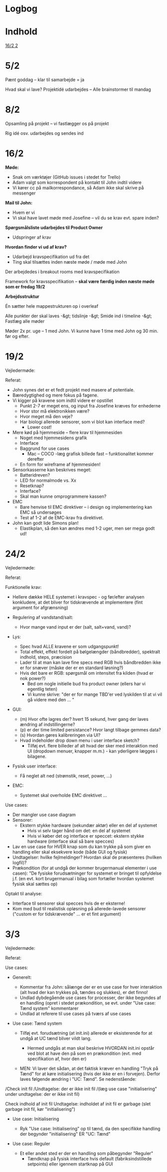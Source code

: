# Logbog

# Indhold

[16/2 2](#_Toc64376677)

# 5/2

Pænt goddag – klar til samarbejde = ja

Hvad skal vi lave? Projektidé udarbejdes – Alle brainstormer til mandag

# 8/2

Opsamling på projekt – vi fastlægger os på projekt

Rig idé osv. udarbejdes og sendes ind

# 16/2

**Møde:**

- Snak om værktøjer (GitHub issues i stedet for Trello)
- Adam valgt som korrespondent på kontakt til John indtil videre
- Vi kører cc på mailkorrespondance, så Adam ikke skal skrive på messenger

**Mail til John:**

- Hvem er vi
- Vi skal have lavet møde med Josefine – vil du se krav evt. spare inden?

**Spørgsmålsliste udarbejdes til Product Owner**

- Udspringer af krav

**Hvordan finder vi ud af krav?**

- Udarbejd kravspecifikation ud fra det
- Ting skal tilsættes inden næste møde / møde med John

Der arbejdedes i breakout rooms med kravspecifikation

Framework for kravsspecifikation – **skal være færdig inden næste møde som er fredag 19/2**

**Arbejdsstruktur**

Én sætter hele mappestrukturen op i overleaf

Alle punkter der skal laves -\&gt; tidslinje -\&gt; Smide ind i timeline -\&gt; Fastlæg alle møder

Møder 2x pr. uge – 1 med John. Vi kunne have 1 time med John og 30 min. før og efter.

# 19/2

Vejledermøde:

Referat:

- John synes det er et fedt projekt med masere af potentiale.
- Bæredygtighed og mere fokus på fagene.
- Vi kigger på kravene som indtil videre er opstillet
  - Punkt 2-7 er meget ens, og input fra Josefine kræves for enhederne
  - Hvor stor må elektronikken være?
  - Hvor meget må den veje?
  - Har biologi allerede sensorer, som vi blot kan interface med?
    - Lower cost!
- Mere kød på hjemmeside – flere krav til hjemmesiden
  - Noget med hjemmesidens grafik
  - Interface
  - Baggrund for use cases
    - Mac – COCO -læg grafisk billede fast – funktionalitet kommer derefter
  - En form for wireframe af hjemmesiden!
- Sensorkasserne kan beskrives meget:
  - Batteridreven?
  - LED for normalmode vs. Xx
  - Resetknap?
  - Interface?
  - Skal man kunne omprogrammere kassen?
- EMC
  - Bare henvise til EMC direktiver – i design og implementering kan EMC så undersøges
  - Test af 1-2 af de EMC-krav fra direktivet.
- John kan godt lide Simons plan!
  - Elastikplan, så den kan ændres med 1-2 uger, men ser mega godt ud!

# 24/2

Vejledermøde:

Referat:

Funktionelle krav:
- Hellere dække HELE systemet i kravspec - og før/efter analysen konkludere, at det bliver for tidskrævende at implementere (fint argument for afgrænsning)

- Regulering af vandstand/salt:
  - Hvor mange vand input er der (salt, salt+vand, vand)?

- Lys:
  - Spec hvad ALLE kravene er som udgangspunkt!
  - Total effekt, effekt fordelt på bølgelængder (båndbredder), spektralt indhold, steps, præcision
  - Lader til at man kan lave fine specs med RGB hvis båndbredden ikke er for snæver (måske der er en standard løsning?)
  - Hvis det bare er RGB: spørgsmål om intensitet fra kilden (hvad er nok power?)
    - Bed om nogle initielle bud fra product owner (ellers har vi egentlig teten)
    - Vi kunne skrive: "der er for mange TBD'er ved lyskilden til at vi vil gå videre med den ... "
    
- GUI:
  - (m) Hvor ofte lagres der? hvert 15 sekund, hver gang der laves ændring af indstillingerne?
  - (p) er der time limited persistance? Hvor langt tilbage gemmes data?
  - (s) Hvordan gøres kalibreringen via UI?
  - Hvad indeholder drop down menu i user interface sketch?
    - Tilføj evt. flere billeder af alt hvad der sker med interaktion med UI (dropdown menuer, knapper m.m.) - kan yderligere lægges i bilagene. 

- Fysisk user interface:
  - Få neglet alt ned (strømstik, reset, power, ...)
 
- EMC:
  - Systemet skal overholde EMC direktivet ...

Use cases:
  - Der mangler use case diagram
  - Sensorer:
    - Ekstern stykke hardware (sekundær aktør) eller en del af systemet
      - Hvis vi selv tager hånd om det: en del af systemet
      - Hvis vi køber det og interface er speccet: ekstern stykke hardware (interface skal så bare specces)
  - Lav en use case for HVER knap som du kan trykke på som giver en handling eller skal eksekvere kode (både GUI og fysisk)
  - Undtagelser: hvilke fejlmeldinger? Hvordan skal de præsenteres (hvilken logfil)?
  - Prækondition (for at undgå der kommer brugermanual elementer i use casen): "De fysiske forudsætninger for systemet er bringet til opfyldelse j.f. (en evt. kort brugermanual i bilag som fortæller hvordan systemet fysisk skal sættes op)

Optakt til analyse:
- Interface til sensorer skal specces hvis de er eksterne!
- Kom med bud til realistisk opløsning på allerede-lavede sensorer ("custom er for tidskrævende" ... er et fint argument)

# 3/3
Vejledermøde:

Referat:

Use cases:
- Generelt:
  - Kommentar fra John: sålænge der er en use case for hver interaktion (alt hvad der kan trykkes på, tændes og slukkes), er det finno!
  - Undlad dybdegående use cases for processer, der ikke begyndes af en handling (opret i stedet prækondition, se evt. under "Use case: Tænd system" kommentarer
  - Undlad at referere til use cases på tværs af use cases

- Use case: Tænd system
  - Tilføj evt. forudsætning (at init.ini) allerede er eksisterende for at undgå at UC tænd bliver vildt lang.
    - Hermed undgås at man skal beskrive HVORDAN init.ini opstår ved blot at have den på som en prækondition (evt. med specifikation af, hvor den er)

  - MEN: Vi laver det sådan, at det faktisk kræver en handling "Tryk på Tænd" for at køre initialisering (hvis der ikke er en i forvejen). Derfor laves følgende ændring i "UC: Tænd". Se nedenstående:
 
 
 /Check init fil
 /Undtagelse: der er ikke init fil
 /(læg use case "initialisering" under undtagelse: der er ikke init fil)
 
 Check indhold af init fil
 Undtagelse: indholdet af init fil er garbage
 (slet garbage init fil, kør "initialisering")
 
- Use case: Initialisering
  - Ryk "Use case: Initialisering" op til tænd, da den specifikke handling der begynder "initialisering" ER "UC: Tænd"

- Use case: Reguler
  - Et eller andet sted er der en handling som påbegynder "Reguler"
    - Tændknap på fysisk interface hvis default (fabriksindstillede setpoints) eller igennem startknap på GUI

